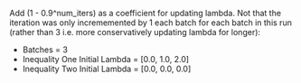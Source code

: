 Add (1 - 0.9^num_iters) as a coefficient for updating lambda. Not that the iteration was only incrememented by 1 each batch
for each batch in this run (rather than 3 i.e. more conservatively updating lambda for longer):

- Batches = 3
- Inequality One Initial Lambda = [0.0, 1.0, 2.0]
- Inequality Two Initial Lambda = [0.0, 0.0, 0.0]